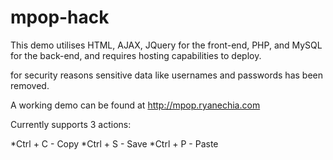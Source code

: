# mpop-hack

This demo utilises HTML, AJAX, JQuery for the front-end,
PHP, and MySQL for the back-end, and requires hosting capabilities to deploy.

for security reasons sensitive data like usernames and passwords has been removed.

A working demo can be found at http://mpop.ryanechia.com

Currently supports 3 actions: 

*Ctrl + C - Copy
*Ctrl + S - Save
*Ctrl + P - Paste